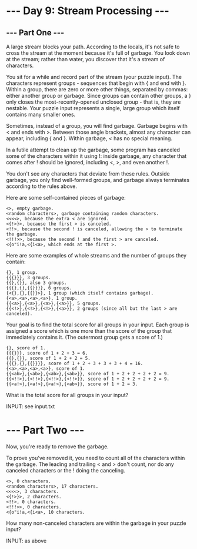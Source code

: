# --- Day 9: Stream Processing ---
## --- Part One ---

A large stream blocks your path. According to the locals, it's not safe to cross the stream at the moment because it's full of garbage. You look down at the stream; rather than water, you discover that it's a stream of characters.

You sit for a while and record part of the stream (your puzzle input). The characters represent groups - sequences that begin with { and end with }. Within a group, there are zero or more other things, separated by commas: either another group or garbage. Since groups can contain other groups, a } only closes the most-recently-opened unclosed group - that is, they are nestable. Your puzzle input represents a single, large group which itself contains many smaller ones.

Sometimes, instead of a group, you will find garbage. Garbage begins with < and ends with >. Between those angle brackets, almost any character can appear, including { and }. Within garbage, < has no special meaning.

In a futile attempt to clean up the garbage, some program has canceled some of the characters within it using !: inside garbage, any character that comes after ! should be ignored, including <, >, and even another !.

You don't see any characters that deviate from these rules. Outside garbage, you only find well-formed groups, and garbage always terminates according to the rules above.

Here are some self-contained pieces of garbage:

    <>, empty garbage.
    <random characters>, garbage containing random characters.
    <<<<>, because the extra < are ignored.
    <{!>}>, because the first > is canceled.
    <!!>, because the second ! is canceled, allowing the > to terminate the garbage.
    <!!!>>, because the second ! and the first > are canceled.
    <{o"i!a,<{i<a>, which ends at the first >.

Here are some examples of whole streams and the number of groups they contain:

    {}, 1 group.
    {{{}}}, 3 groups.
    {{},{}}, also 3 groups.
    {{{},{},{{}}}}, 6 groups.
    {<{},{},{{}}>}, 1 group (which itself contains garbage).
    {<a>,<a>,<a>,<a>}, 1 group.
    {{<a>},{<a>},{<a>},{<a>}}, 5 groups.
    {{<!>},{<!>},{<!>},{<a>}}, 2 groups (since all but the last > are canceled).

Your goal is to find the total score for all groups in your input. Each group is assigned a score which is one more than the score of the group that immediately contains it. (The outermost group gets a score of 1.)

    {}, score of 1.
    {{{}}}, score of 1 + 2 + 3 = 6.
    {{},{}}, score of 1 + 2 + 2 = 5.
    {{{},{},{{}}}}, score of 1 + 2 + 3 + 3 + 3 + 4 = 16.
    {<a>,<a>,<a>,<a>}, score of 1.
    {{<ab>},{<ab>},{<ab>},{<ab>}}, score of 1 + 2 + 2 + 2 + 2 = 9.
    {{<!!>},{<!!>},{<!!>},{<!!>}}, score of 1 + 2 + 2 + 2 + 2 = 9.
    {{<a!>},{<a!>},{<a!>},{<ab>}}, score of 1 + 2 = 3.

What is the total score for all groups in your input?

INPUT: see input.txt 


# --- Part Two ---

Now, you're ready to remove the garbage.

To prove you've removed it, you need to count all of the characters within the garbage. The leading and trailing < and > don't count, nor do any canceled characters or the ! doing the canceling.

    <>, 0 characters.
    <random characters>, 17 characters.
    <<<<>, 3 characters.
    <{!>}>, 2 characters.
    <!!>, 0 characters.
    <!!!>>, 0 characters.
    <{o"i!a,<{i<a>, 10 characters.

How many non-canceled characters are within the garbage in your puzzle input?

INPUT: as above
